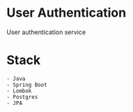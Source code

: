 # User Authentication
User authentication service

# Stack
    - Java
    - Spring Boot
    - Lombok
    - Postgres
    - JPA